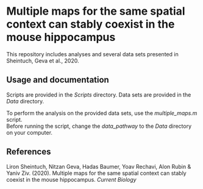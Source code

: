 # Multiple maps for the same spatial context can stably coexist in the mouse hippocampus
This repository includes analyses and several data sets presented in Sheintuch, Geva et al., 2020. 

## Usage and documentation
Scripts are provided in the *Scripts* directory.
Data sets are provided in the *Data* directory.

To perform the analysis on the provided data sets, use the *multiple_maps.m* script.  
Before running the script, change the *data_pathway* to the *Data* directory on your computer.

## References
Liron Sheintuch, Nitzan Geva, Hadas Baumer, Yoav Rechavi, Alon Rubin & Yaniv Ziv. (2020). Multiple maps for the same spatial context can stably coexist in the mouse hippocampus. *Current Biology* 